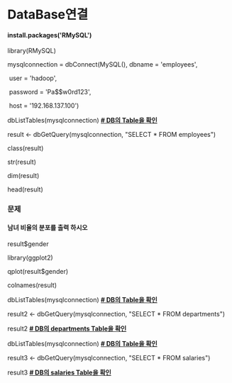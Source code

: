 # DataBase연결 

#### install.packages('RMySQL')

library(RMySQL)

mysqlconnection = dbConnect(MySQL(), dbname = 'employees', 

​                            user = 'hadoop', 

​                            password = 'Pa$$w0rd123',

​                            host = '192.168.137.100')

 

dbListTables(mysqlconnection) **<u># DB의 Table을 확인</u>**

result <- dbGetQuery(mysqlconnection, "SELECT * FROM employees")

 

class(result)

str(result)

dim(result)

head(result)



### 문제

#### 남녀 비율의 분포를 출력 하시오

result$gender

library(ggplot2)

qplot(result$gender)

colnames(result)

 

dbListTables(mysqlconnection) **<u># DB의 Table을 확인</u>**

result2 <- dbGetQuery(mysqlconnection, "SELECT * FROM departments")

result2 **<u># DB의 departments Table을 확인</u>**

 

dbListTables(mysqlconnection) **<u># DB의 Table을 확인</u>**

result3 <- dbGetQuery(mysqlconnection, "SELECT * FROM salaries")

result3 **<u># DB의 salaries Table을 확인</u>**

 

 